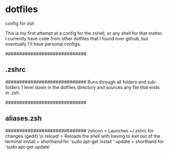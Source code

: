 dotfiles
========

config for zsh

This is my first attempt at a config for the zshell, or any shell for that matter. I currently have code from other dotfiles that I found over github, but eventually I'll have personal configs.

#############################
## .zshrc ###################
#############################
Runs through all folders and sub-folders 1 level down in the dotfiles directory and sources any file that ends in .zsh. 


#############################
## aliases.zsh ##############
#############################
zshcon = Launches ~/.zshrc for changes (gedit) \n
reload! = Reloads the shell with having to exit out of the terminal
install = shorthand for 'sudo apt-get install '
update = shorthand for 'sudo apt-get update'

